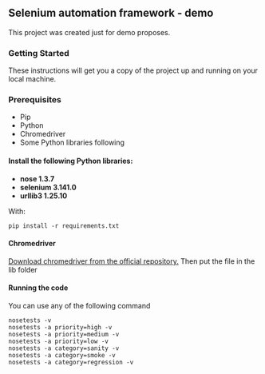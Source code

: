 ## Selenium automation framework - demo

This project was created just for demo proposes.

### Getting Started

These instructions will get you a copy of the project up and running on your local machine.

### Prerequisites

* Pip
* Python
* Chromedriver
* Some Python libraries following

#### Install the following Python libraries:

 * **nose 1.3.7**
 * **selenium 3.141.0**
 * **urllib3 1.25.10**


With:
```
pip install -r requirements.txt
```

#### Chromedriver

[Download chromedriver from the official repository.](https://chromedriver.chromium.org/downloads)
Then put the file in the lib folder

#### Running the code
You can use any of the following command
```
nosetests -v
nosetests -a priority=high -v
nosetests -a priority=medium -v
nosetests -a priority=low -v
nosetests -a category=sanity -v
nosetests -a category=smoke -v
nosetests -a category=regression -v
```

